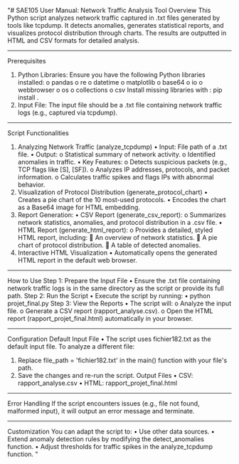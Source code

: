 "# SAE105
User Manual: Network Traffic Analysis Tool
Overview
This Python script analyzes network traffic captured in .txt files generated by tools like tcpdump. It detects anomalies, generates statistical reports, and visualizes protocol distribution through charts. The results are outputted in HTML and CSV formats for detailed analysis.
________________________________________
Prerequisites
1.	Python Libraries: Ensure you have the following Python libraries installed:
o	pandas
o	re
o	datetime
o	matplotlib
o	base64
o	io
o	webbrowser
o	os
o	collections
o	csv
Install missing libraries with : pip install <library-name>.
2.	Input File: The input file should be a .txt file containing network traffic logs (e.g., captured via tcpdump).
________________________________________
Script Functionalities
1. Analyzing Network Traffic (analyze_tcpdump)
•	Input: File path of a .txt file.
•	Output: 
o	Statistical summary of network activity.
o	Identified anomalies in traffic.
•	Key Features: 
o	Detects suspicious packets (e.g., TCP flags like [S], [SF]).
o	Analyzes IP addresses, protocols, and packet information.
o	Calculates traffic spikes and flags IPs with abnormal behavior.
2. Visualization of Protocol Distribution (generate_protocol_chart)
•	Creates a pie chart of the 10 most-used protocols.
•	Encodes the chart as a Base64 image for HTML embedding.
3. Report Generation:
•	CSV Report (generate_csv_report): 
o	Summarizes network statistics, anomalies, and protocol distribution in a .csv file.
•	HTML Report (generate_html_report): 
o	Provides a detailed, styled HTML report, including: 
	An overview of network statistics.
	A pie chart of protocol distribution.
	A table of detected anomalies.
4. Interactive HTML Visualization
•	Automatically opens the generated HTML report in the default web browser.
________________________________________
How to Use
Step 1: Prepare the Input File
•	Ensure the .txt file containing network traffic logs is in the same directory as the script or provide its full path.
Step 2: Run the Script
•	Execute the script by running: 
•	python projet_final.py
Step 3: View the Reports
•	The script will: 
o	Analyze the input file.
o	Generate a CSV report (rapport_analyse.csv).
o	Open the HTML report (rapport_projet_final.html) automatically in your browser.
________________________________________
Configuration
Default Input File
•	The script uses fichier182.txt as the default input file. To analyze a different file: 
1.	Replace file_path = 'fichier182.txt' in the main() function with your file's path.
2.	Save the changes and re-run the script.
Output Files
•	CSV: rapport_analyse.csv
•	HTML: rapport_projet_final.html
________________________________________
Error Handling
If the script encounters issues (e.g., file not found, malformed input), it will output an error message and terminate.
________________________________________
Customization
You can adapt the script to:
•	Use other data sources.
•	Extend anomaly detection rules by modifying the detect_anomalies function.
•	Adjust thresholds for traffic spikes in the analyze_tcpdump function.
" 
